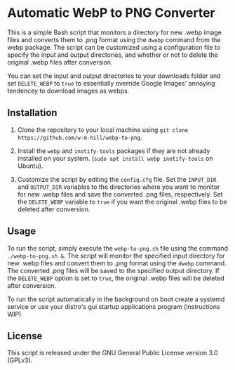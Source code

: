 # Automatic WebP to PNG Converter

This is a simple Bash script that monitors a directory for new .webp image files and converts them to .png format using the `dwebp` command from the webp package. The script can be customized using a configuration file to specify the input and output directories, and whether or not to delete the original .webp files after conversion.

You can set the input and output directories to your downloads folder and set `DELETE_WEBP` to `true` to essentially override Google Images' annoying tendencey to download images as webps. 

## Installation

1. Clone the repository to your local machine using `git clone https://github.com/w-m-hill/webp-to-png`.

2. Install the `webp` and `inotify-tools` packages if they are not already installed on your system. (`sudo apt install webp inotify-tools` on Ubuntu).

3. Customize the script by editing the `config.cfg` file. Set the `INPUT_DIR` and `OUTPUT_DIR` variables to the directories where you want to monitor for new .webp files and save the converted .png files, respectively. Set the `DELETE_WEBP` variable to `true` if you want the original .webp files to be deleted after conversion.

## Usage

To run the script, simply execute the `webp-to-png.sh` file using the command `./webp-to-png.sh &`. The script will monitor the specified input directory for new .webp files and convert them to .png format using the `dwebp` command. The converted .png files will be saved to the specified output directory. If the `DELETE_WEBP` option is set to `true`, the original .webp files will be deleted after conversion.

To run the script automatically in the background on boot create a systemd service or use your distro's gui startup applications program (instructions WIP)

## License

This script is released under the GNU General Public License version 3.0 (GPLv3).

